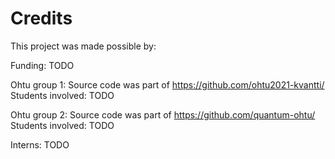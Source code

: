 # Credits
This project was made possible by:

Funding:
TODO

Ohtu group 1:
Source code was part of https://github.com/ohtu2021-kvantti/
Students involved: TODO

Ohtu group 2:
Source code was part of https://github.com/quantum-ohtu/
Students involved: TODO

Interns:
TODO
